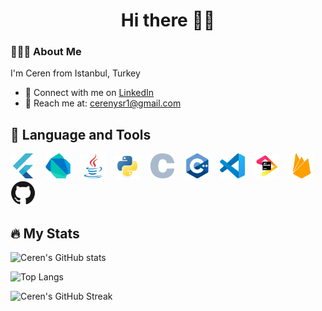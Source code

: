 <h1 align="center">Hi there 👋🏻</h1>

### 👩🏼‍💻 About Me

I'm Ceren from Istanbul, Turkey   

- 💼 Connect with me on [LinkedIn](https://www.linkedin.com/in/ceren-yasar/)  
- 📧 Reach me at: [cerenysr1@gmail.com](mailto:cerenysr1@gmail.com)


## 🔨 Language and Tools

<p align="left">
  <img src="https://raw.githubusercontent.com/devicons/devicon/master/icons/flutter/flutter-original.svg" alt="flutter" width="40" height="40"/>&nbsp;&nbsp;&nbsp;
  <img src="https://raw.githubusercontent.com/devicons/devicon/master/icons/dart/dart-original.svg" alt="dart" width="40" height="40"/>&nbsp;&nbsp;&nbsp;
  <img src="https://raw.githubusercontent.com/devicons/devicon/master/icons/java/java-original.svg" alt="java" width="40" height="40"/>&nbsp;&nbsp;&nbsp;
  <img src="https://raw.githubusercontent.com/devicons/devicon/master/icons/python/python-original.svg" alt="python" width="40" height="40"/>&nbsp;&nbsp;&nbsp;
  <img src="https://raw.githubusercontent.com/devicons/devicon/master/icons/c/c-original.svg" alt="c" width="40" height="40"/>&nbsp;&nbsp;&nbsp;
  <img src="https://raw.githubusercontent.com/devicons/devicon/master/icons/cplusplus/cplusplus-original.svg" alt="c++" width="40" height="40"/>&nbsp;&nbsp;&nbsp;
  <img src="https://raw.githubusercontent.com/devicons/devicon/master/icons/vscode/vscode-original.svg" alt="vscode" width="40" height="40"/>&nbsp;&nbsp;&nbsp;
  <img src="https://raw.githubusercontent.com/devicons/devicon/master/icons/jetbrains/jetbrains-original.svg" alt="jetbrains" width="40" height="40"/>&nbsp;&nbsp;&nbsp;
  <img src="https://raw.githubusercontent.com/devicons/devicon/master/icons/firebase/firebase-plain.svg" alt="firebase" width="40" height="40"/>&nbsp;&nbsp;&nbsp;
  <img src="https://raw.githubusercontent.com/devicons/devicon/master/icons/github/github-original.svg" alt="github" width="40" height="40"/>
</p>

## 🔥 My Stats
<p align="left">
  <img src="https://github-readme-stats.vercel.app/api?username=cerenyasarr&show_icons=true&theme=dark" alt="Ceren's GitHub stats"/>
</p>

<p align="left">
  <img src="https://github-readme-stats.vercel.app/api/top-langs/?username=cerenyasarr&layout=compact&theme=dark" alt="Top Langs"/>
</p>

<p align="left">
  <img src="https://github-readme-streak-stats.herokuapp.com/?user=cerenyasarr&theme=dark&hide_border=false" alt="Ceren's GitHub Streak"/>
</p>
